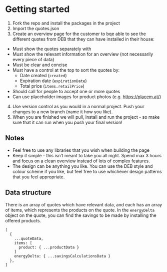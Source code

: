 # Getting started

1. Fork the repo and install the packages in the project
2. Import the quotes.json
3. Create an overview page for the customer to bqe able to see the different quotes from DEB that they can have installed in their house:

- Must show the quotes separately with
- Must show the relevant information for an overview (not necessarily every piece of data)
- Must be clear and concise
- Must have a control at the top to sort the quotes by:
  - Date created (`created`)
  - Expiration date (`expirationDate`)
  - Total price (`items.retailPrice`)
- Should call for people to accept one or more quotes
- Can use placeholder images for product photos (e.g. https://placem.at/)

4. Use version control as you would in a normal project. Push your changes to a new branch (name it how you like).
5. When you are finished we will pull, install and run the project - so make sure that it can run when you push your final version!

## Notes

- Feel free to use any libraries that you wish when building the page
- Keep it simple - this isn’t meant to take you all night. Spend max 3 hours and focus on a clean overview instead of lots of complex features.
- The design can be anything you like. You can use the DEB style and colour scheme if you like, but feel free to use whichever design patterns that you feel appropriate.

## Data structure

There is an array of quotes which have relevant data, and each has an array of items, which represents the products on the quote.
In the `energyDelta` object on the quote, you can find the savings to be made by installing the offered products.

```
[
  {
    ...quoteData,
    items: [
      product: { ...productData }
    ]
    energyDelta: { ...savingsCalculationsData }
  },
]
```
